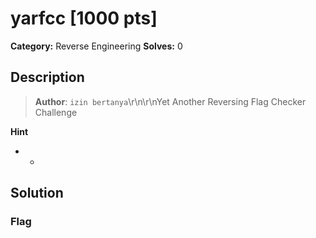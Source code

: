# yarfcc [1000 pts]

**Category:** Reverse Engineering
**Solves:** 0

## Description
>**Author**: `izin bertanya`\r\n\r\nYet Another Reversing Flag Checker Challenge

**Hint**
* -

## Solution

### Flag


